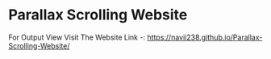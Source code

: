 # Parallax Scrolling Website

For Output View Visit The Website Link -: https://navii238.github.io/Parallax-Scrolling-Website/

